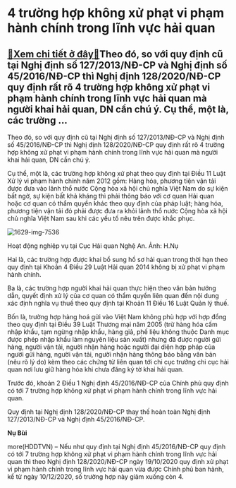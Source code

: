 4 trường hợp không xử phạt vi phạm hành chính trong lĩnh vực hải quan
=====================================================================

[:gift:Xem chi tiết ở đây:gift:](https://hddtvn.com/4-truong-hop-khong-xu-phat-vi-pham-hanh-chinh-trong-linh-vuc-hai-quan/)Theo đó, so với quy định cũ tại Nghị định số 127/2013/NĐ-CP và Nghị định số 45/2016/NĐ-CP thì Nghị định 128/2020/NĐ-CP quy định rất rõ 4 trường hợp không xử phạt vi phạm hành chính trong lĩnh vực hải quan mà người khai hải quan, DN cần chú ý. Cụ thể, một là, các trường …
-------------------------------------------------------------------------------------------------------------------------------------------------------------------------------------------------------------------------------------------------------------------------------


Theo đó, so với quy định cũ tại Nghị định số 127/2013/NĐ-CP và Nghị định số 45/2016/NĐ-CP thì Nghị định 128/2020/NĐ-CP quy định rất rõ 4 trường hợp không xử phạt vi phạm hành chính trong lĩnh vực hải quan mà người khai hải quan, DN cần chú ý.


Cụ thể, một là, các trường hợp không xử phạt theo quy định tại Điều 11 Luật Xử lý vi phạm hành chính năm 2012 gồm: Hàng hóa, phương tiện vận tải được đưa vào lãnh thổ nước Cộng hòa xã hội chủ nghĩa Việt Nam do sự kiện bất ngờ, sự kiện bất khả kháng thì phải thông báo với cơ quan Hải quan hoặc cơ quan có thẩm quyền khác theo quy định của pháp luật; hàng hóa, phương tiện vận tải đó phải được đưa ra khỏi lãnh thổ nước Cộng hòa xã hội chủ nghĩa Việt Nam sau khi các yếu tố nêu trên được khắc phục.





![1629-img-7536](https://hddtvn.com/wp-content/uploads/2021/01/1629_IMG_7536.jpg "Hoạt động nghiệp vụ tại Cục Hải quan Nghệ An. Ảnh: H.Nụ")


Hoạt động nghiệp vụ tại Cục Hải quan Nghệ An. Ảnh: H.Nụ



Hai là, các trường hợp được khai bổ sung hồ sơ hải quan trong thời hạn theo quy định tại Khoản 4 Điều 29 Luật Hải quan 2014 không bị xử phạt vi phạm hành chính.


Ba là, các trường hợp người khai hải quan thực hiện theo văn bản hướng dẫn, quyết định xử lý của cơ quan có thẩm quyền liên quan đến nội dung xác định nghĩa vụ thuế theo quy định tại Khoản 11 Điều 16 Luật Quản lý thuế.


Bốn là, trường hợp hàng hoá gửi vào Việt Nam không phù hợp với hợp đồng theo quy định tại Điều 39 Luật Thương mại năm 2005 (trừ hàng hóa cấm nhập khẩu, tạm ngừng nhập khẩu, hàng giả, phế liệu không thuộc Danh mục được phép nhập khẩu làm nguyên liệu sản xuất) nhưng đã được người gửi hàng, người vận tải, người nhận hàng hoặc người đại diện hợp pháp của người gửi hàng, người vận tải, người nhận hàng thông báo bằng văn bản (nêu rõ lý do) kèm theo các chứng từ liên quan tới chi cục trưởng chi cục hải quan nơi lưu giữ hàng hóa khi chưa đăng ký tờ khai hải quan.


Trước đó, khoản 2 Điều 1 Nghị định 45/2016/NĐ-CP của Chính phủ quy định có tới 7 trường hợp không xử phạt vi phạm hành chính trong lĩnh vực hải quan.


Quy định tại Nghị định 128/2020/NĐ-CP thay thế hoàn toàn Nghị định 127/2013/NĐ-CP và Nghị định 45/2016/NĐ-CP.




**Nụ Bùi**



more(HDDTVN) – Nếu như quy định tại Nghị định 45/2016/NĐ-CP quy định có tới 7 trường hợp không xử phạt vi phạm hành chính trong lĩnh vực hải quan thì theo Nghị định 128/2020/NĐ-CP ngày 19/10/2020 quy định xử phạt vi phạm hành chính trong lĩnh vực hải quan vừa được Chính phủ ban hành, kể từ ngày 10/12/2020, số trường hợp này giảm xuống còn 4.


